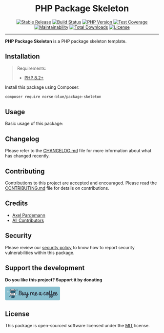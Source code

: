 <div align="center">
    <h1>PHP Package Skeleton</h1>
    <p align="center">
        <a href="https://packagist.org/packages/norse-blue/package-skeleton"><img alt="Stable Release" src="https://img.shields.io/packagist/v/norse-blue/package-skeleton.svg?style=flat-square&label=release&logo=packagist&logoColor=eceff4&colorA=4c566a&colorB=5e81ac"></a>
        <a href="https://github.com/norse-blue/laravel-banxico/actions?query=workflow%3Arun-tests"><img alt="Build Status" src="https://img.shields.io/github/workflow/status/norse-blue/laravel-banxico/run-tests.svg?style=flat-square&label=build&logo=github&logoColor=eceff4&colorA=4c566a&colorB=88c0d0"></a>
        <a href="https://php.net/releases"><img alt="PHP Version" src="https://img.shields.io/packagist/php-v/norse-blue/package-skeleton.svg?style=flat-square&label=php&logo=php&logoColor=eceff4&colorA=4c566a&colorB=b48ead"></a>
        <a href="https://codecov.io/gh/norse-blue/laravel-banxico"><img alt="Test Coverage" src="https://img.shields.io/codecov/c/github/norse-blue/laravel-banxico.svg?style=flat-square&label=coverage&logo=codecov&logoColor=eceff4&colorA=4c566a&colorB=88c0d0"></a>
        <a href="https://codeclimate.com/github/norse-blue/laravel-banxico"><img alt="Maintainability" src="https://img.shields.io/codeclimate/maintainability/norse-blue/laravel-banxico.svg?style=flat-square&label=maintainability&logo=code-climate&logoColor=eceff4&colorA=4c566a&colorB=88c0d0"></a>
        <a href="https://packagist.org/packages/norse-blue/package-skeleton"><img alt="Total Downloads" src="https://img.shields.io/packagist/dt/norse-blue/package-skeleton.svg?style=flat-square&label=downloads&logoColor=eceff4&colorA=4c566a&colorB=88c0d0"></a>
        <a href="https://github.com/norse-blue/laravel-banxico/blob/master/LICENSE.md"><img alt="License" src="https://img.shields.io/github/license/norse-blue/laravel-banxico.svg?style=flat-square&label=license&logoColor=eceff4&colorA=4c566a&colorB=a3be8c"></a>
    </p>
</div>
<hr>

**PHP Package Skeleton** is a PHP package skeleton template.

## Installation

>Requirements:
>- [PHP 8.2+](https://php.net/releases)

Install this package using Composer:

```bash
composer require norse-blue/package-skeleton
```

## Usage

Basic usage of this package:

## Changelog

Please refer to the [CHANGELOG.md](CHANGELOG.md) file for more information about what has changed recently.

## Contributing

Contributions to this project are accepted and encouraged. Please read the [CONTRIBUTING.md](.github/CONTRIBUTING.md) file for details on contributions.

## Credits

- [Axel Pardemann](https://github.com/axelitus)
- [All Contributors](../../contributors)

## Security

Please review our [security policy](https://github.com/norse-blue/laravel-banxico/security/policy) to know how to report security vulnerabilities within this package.

## Support the development

**Do you like this project? Support it by donating**

<a href="https://www.buymeacoffee.com/axelitus"><img src=".assets/buy-me-a-coffee.svg" width="180" alt="Buy me a coffee"></img></a>

## License

This package is open-sourced software licensed under the [MIT](LICENSE.md) license.
